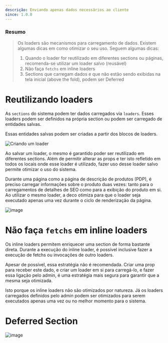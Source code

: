 ```yaml
---
descrição: Enviando apenas dados necessários ao cliente
since: 1.0.0
---
```


### Resumo

> Os loaders são mecanismos para carregamento de dados. Existem algumas dicas em
> como otimizar o seu uso. Seguem algumas dicas:
>
> 1. Quando o loader for reutilizado em diferentes sections ou páginas,
>    recomenda-se utilizar um loader salvo (reusável)
> 2. Não faça `fetchs` em inline loaders
> 3. Sections que carregam dados e que não estão sendo exibidas na tela inicial
>    (above the fold), podem ser Deferred

# Reutilizando loaders

As `sections` do sistema podem ter dados carregados via `loaders`. Esses loaders
podem ser definidos na própria section ou podem ser carregado de entidades
salvas.

Essas entidades salvas podem ser criadas a partir dos blocos de loaders.

![Criando um loader](https://github.com/site/assets/882438/47c63784-4839-4d97-aff4-8c1e8e18332a)

Ao salvar um loader, o mesmo é garantido poder ser reutilizado em diferentes
sections. Além de permitir alterar as props e ter isto refletido em todos os
locais onde esse loader é utilizado, fazer uso desse loader salvo permite
otimizar o uso do sistema.

Durante uma página como a página de descrição de produtos (PDP), é preciso
carregar informações sobre o produto duas vezes: tanto para o carregamentos de
detalhes de SEO como para a exibição do produto em si. Ao utilizar o mesmo
loader, a deco otimiza para que o loader seja executado apenas uma vez durante o
ciclo de renderização da página.

![image](https://github.com/site/assets/882438/a39e3806-89e4-4b22-a179-491c048b18f7)

# Não faça `fetchs` em inline loaders

Os inline loaders permitem enriquecer uma section de forma bastante direta.
Durante a execução do inline loader, é possível inclusive fazer a execução de
fetchs ou invocações de outro loaders.

Apesar de possível, essa estratégia não é recomendada. Criar uma prop para
receber este dado, e criar um loader em si para carregá-lo, e fazer essa ligação
pelo admin, é uma estratégia mais segura para garantir que a mesma seja
otimizada.

Isto porque os inline loaders não são otimizados por natureza. Já os loaders
carregados definidos pelo admin podem ser otimizados para serem executados
apenas uma vez ou no melhor momento para o sistema.

# Deferred Section

![image](https://github.com/site/assets/882438/06b0fde3-874f-4b26-84b5-d4a41c94e5de)
